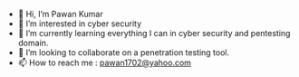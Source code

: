 - 👋 Hi, I’m Pawan Kumar
- 👀 I’m interested in cyber security
- 🌱 I’m currently learning everything I can in cyber security and pentesting domain.
- 💞️ I’m looking to collaborate on a penetration testing tool. 
- 📫 How to reach me : pawan1702@yahoo.com

<!---
Pawan-PKP/Pawan-PKP is a ✨ special ✨ repository because its `README.md` (this file) appears on your GitHub profile.
You can click the Preview link to take a look at your changes.
--->
